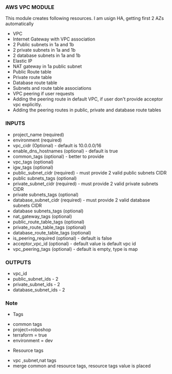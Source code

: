 
### AWS VPC MODULE 
This module creates following resources. I am usign HA, getting first 2 AZs automatically
* VPC
* Internet Gateway with VPC association
* 2 Public subnets in 1a and 1b
* 2 private subnets in 1a and 1b
* 2 database subnets in 1a and 1b
* Elastic IP
* NAT gateway in 1a public subnet
* Public Route table
* Private route table
* Database route table
* Subnets and route table associations
* VPC peering if user requests
* Adding the peering route in default VPC, if user don't provide acceptor vpc explicitly.
* Adding the peering routes in public, private and database route tables



### INPUTS 
* project_name (required)
* environment (required)
* vpc_cidr (Optional) - default is 10.0.0.0/16
* enable_dns_hostnames (optional) - default is true
* common_tags (optional) - better to provide
* vpc_tags (optional) 
* igw_tags (optional)
* public_subnet_cidr (required) - must provide 2 valid public subnets CIDR
* public subnets_tags (optional)
* private_subnet_cidr (required) - must provide 2 valid private subnets CIDR
* private subnets_tags (optional)
* database_subnet_cidr (required) - must provide 2 valid database subnets CIDR
* database subnets_tags (optional)
* nat_gateway_tags (optional)
* public_route_table_tags (optional)
* private_route_table_tags (optional)
* database_route_table_tags (optional)
* is_peering_required (optional) - default is false
* acceptor_vpc_id (optional) - default value is default vpc id
* vpc_peering_tags (optional) - default is empty, type is map


### OUTPUTS 
* vpc_id
* public_subnet_ids - 2 
* private_subnet_ids - 2
* database_subnet_ids - 2



### Note
* Tags
- common tags 
- project=roboshop
- terraform = true
- environment = dev

* Resource tags
- vpc ,subnet,nat tags
- merge common and resource tags, resource tags value is placed